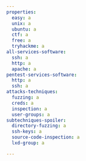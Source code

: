 ```yaml
---
properties:
  easy: a
  unix: a
  ubuntu: a
  ctf: a
  free: a
  tryhackme: a
all-services-software:
  ssh: a
  http: a
  apache: a
pentest-services-software:
  http: a
  ssh: a
attacks-techniques:
  fuzzing: a
  creds: a
  inspection: a
  user-groups: a
subtechniques-spoiler:
  directory-fuzzing: a
  ssh-keys: a
  source-code-inspection: a
  lxd-group: a

---
```

